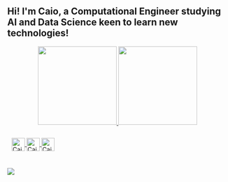 ## Hi! I'm Caio, a Computational Engineer studying AI and Data Science keen to learn new technologies!
<div align="center">
  <a href="https://github.com/caiocrocha">
  <img height="180em" src="https://github-readme-stats.vercel.app/api?username=caiocrocha&show_icons=true&theme=dracula&include_all_commits=true&count_private=true"/>
  <img height="180em" src="https://github-readme-stats.vercel.app/api/top-langs/?username=caiocrocha&layout=compact&langs_count=7&theme=dracula"/>
</div>
<div style="display: inline_block;padding: 10px"><br>
  <img align="center" alt="Caio-Python" height="30" width="30" src="https://upload.wikimedia.org/wikipedia/commons/thumb/c/c3/Python-logo-notext.svg/1024px-Python-logo-notext.svg.png">
  <img align="center" alt="Caio-Cpp" height="30" width="30" src="https://upload.wikimedia.org/wikipedia/commons/thumb/1/18/ISO_C%2B%2B_Logo.svg/1822px-ISO_C%2B%2B_Logo.svg.png">
  <img align="center" alt="Caio-Bash" height="30" width="30" src="https://upload.wikimedia.org/wikipedia/commons/thumb/4/4b/Bash_Logo_Colored.svg/1200px-Bash_Logo_Colored.svg.png">
</div>
  
  ##
 
<div> 
  <a href="https://www.linkedin.com/in/caio-rocha-5375b1205" target="_blank"><img src="https://img.shields.io/badge/-LinkedIn-%230077B5?style=for-the-badge&logo=linkedin&logoColor=white" target="_blank"></a> 
 
</div>
